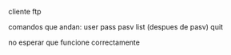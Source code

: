 cliente ftp

comandos que andan:
	 user
	 pass
	 pasv
	 list (despues de pasv)
	 quit

no esperar que funcione correctamente